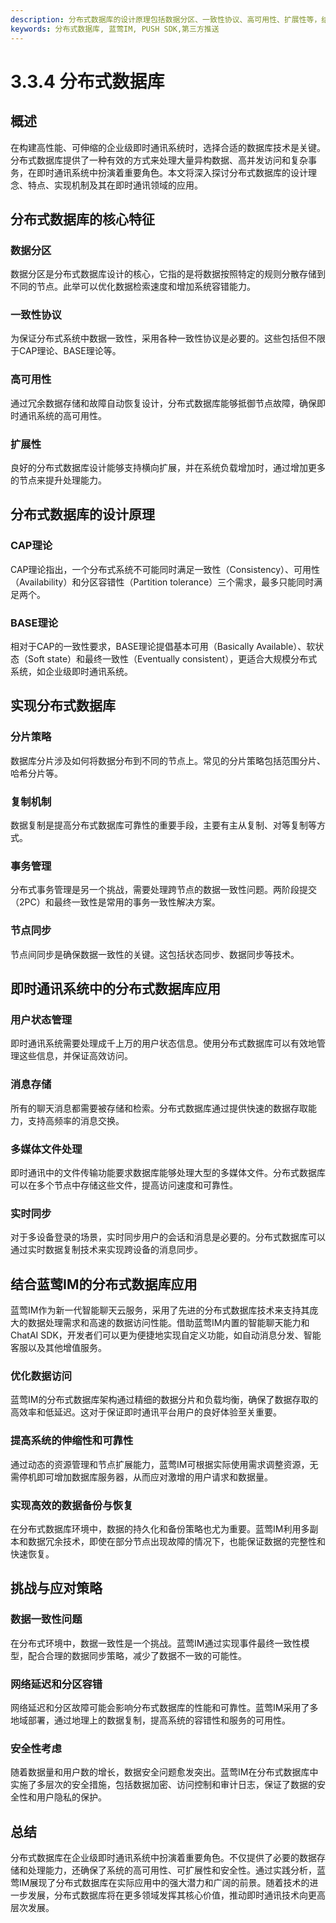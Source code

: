 ```yaml
---
description: 分布式数据库的设计原理包括数据分区、一致性协议、高可用性、扩展性等，结合蓝莺IM的分布式数据库应用优化数据访问，提高系统的伸缩性和可靠性，实现高效的数据备份与恢复等。
keywords: 分布式数据库, 蓝莺IM, PUSH SDK,第三方推送
---
```

# 3.3.4 分布式数据库

## 概述
在构建高性能、可伸缩的企业级即时通讯系统时，选择合适的数据库技术是关键。分布式数据库提供了一种有效的方式来处理大量异构数据、高并发访问和复杂事务，在即时通讯系统中扮演着重要角色。本文将深入探讨分布式数据库的设计理念、特点、实现机制及其在即时通讯领域的应用。

## 分布式数据库的核心特征
### 数据分区
数据分区是分布式数据库设计的核心，它指的是将数据按照特定的规则分散存储到不同的节点。此举可以优化数据检索速度和增加系统容错能力。

### 一致性协议
为保证分布式系统中数据一致性，采用各种一致性协议是必要的。这些包括但不限于CAP理论、BASE理论等。

### 高可用性
通过冗余数据存储和故障自动恢复设计，分布式数据库能够抵御节点故障，确保即时通讯系统的高可用性。

### 扩展性
良好的分布式数据库设计能够支持横向扩展，并在系统负载增加时，通过增加更多的节点来提升处理能力。

## 分布式数据库的设计原理
### CAP理论
CAP理论指出，一个分布式系统不可能同时满足一致性（Consistency）、可用性（Availability）和分区容错性（Partition tolerance）三个需求，最多只能同时满足两个。

### BASE理论
相对于CAP的一致性要求，BASE理论提倡基本可用（Basically Available）、软状态（Soft state）和最终一致性（Eventually consistent），更适合大规模分布式系统，如企业级即时通讯系统。

## 实现分布式数据库
### 分片策略
数据库分片涉及如何将数据分布到不同的节点上。常见的分片策略包括范围分片、哈希分片等。

### 复制机制
数据复制是提高分布式数据库可靠性的重要手段，主要有主从复制、对等复制等方式。

### 事务管理
分布式事务管理是另一个挑战，需要处理跨节点的数据一致性问题。两阶段提交（2PC）和最终一致性是常用的事务一致性解决方案。

### 节点同步
节点间同步是确保数据一致性的关键。这包括状态同步、数据同步等技术。

## 即时通讯系统中的分布式数据库应用
### 用户状态管理
即时通讯系统需要处理成千上万的用户状态信息。使用分布式数据库可以有效地管理这些信息，并保证高效访问。

### 消息存储
所有的聊天消息都需要被存储和检索。分布式数据库通过提供快速的数据存取能力，支持高频率的消息交换。

### 多媒体文件处理
即时通讯中的文件传输功能要求数据库能够处理大型的多媒体文件。分布式数据库可以在多个节点中存储这些文件，提高访问速度和可靠性。

### 实时同步
对于多设备登录的场景，实时同步用户的会话和消息是必要的。分布式数据库可以通过实时数据复制技术来实现跨设备的消息同步。

## 结合蓝莺IM的分布式数据库应用
蓝莺IM作为新一代智能聊天云服务，采用了先进的分布式数据库技术来支持其庞大的数据处理需求和高速的数据访问性能。借助蓝莺IM内置的智能聊天能力和ChatAI SDK，开发者们可以更为便捷地实现自定义功能，如自动消息分发、智能客服以及其他增值服务。

### 优化数据访问
蓝莺IM的分布式数据库架构通过精细的数据分片和负载均衡，确保了数据存取的高效率和低延迟。这对于保证即时通讯平台用户的良好体验至关重要。

### 提高系统的伸缩性和可靠性
通过动态的资源管理和节点扩展能力，蓝莺IM可根据实际使用需求调整资源，无需停机即可增加数据库服务器，从而应对激增的用户请求和数据量。

### 实现高效的数据备份与恢复
在分布式数据库环境中，数据的持久化和备份策略也尤为重要。蓝莺IM利用多副本和数据冗余技术，即使在部分节点出现故障的情况下，也能保证数据的完整性和快速恢复。

## 挑战与应对策略
### 数据一致性问题
在分布式环境中，数据一致性是一个挑战。蓝莺IM通过实现事件最终一致性模型，配合合理的数据同步策略，减少了数据不一致的可能性。

### 网络延迟和分区容错
网络延迟和分区故障可能会影响分布式数据库的性能和可靠性。蓝莺IM采用了多地域部署，通过地理上的数据复制，提高系统的容错性和服务的可用性。

### 安全性考虑
随着数据量和用户数的增长，数据安全问题愈发突出。蓝莺IM在分布式数据库中实施了多层次的安全措施，包括数据加密、访问控制和审计日志，保证了数据的安全性和用户隐私的保护。

## 总结
分布式数据库在企业级即时通讯系统中扮演着重要角色。不仅提供了必要的数据存储和处理能力，还确保了系统的高可用性、可扩展性和安全性。通过实践分析，蓝莺IM展现了分布式数据库在实际应用中的强大潜力和广阔的前景。随着技术的进一步发展，分布式数据库将在更多领域发挥其核心价值，推动即时通讯技术向更高层次发展。